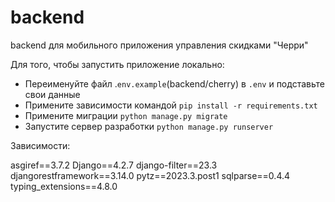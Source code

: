 # backend
backend для мобильного приложения управления скидками "Черри"

Для того, чтобы запустить приложение локально:
- Переименуйте файл .`env.example`(backend/cherry) в `.env` и подставьте свои данные
- Примените зависимости командой `pip install -r requirements.txt`
- Примените миграции `python manage.py migrate`
- Запустите сервер разработки `python manage.py runserver`

Зависимости:

asgiref==3.7.2
Django==4.2.7
django-filter==23.3
djangorestframework==3.14.0
pytz==2023.3.post1
sqlparse==0.4.4
typing_extensions==4.8.0

